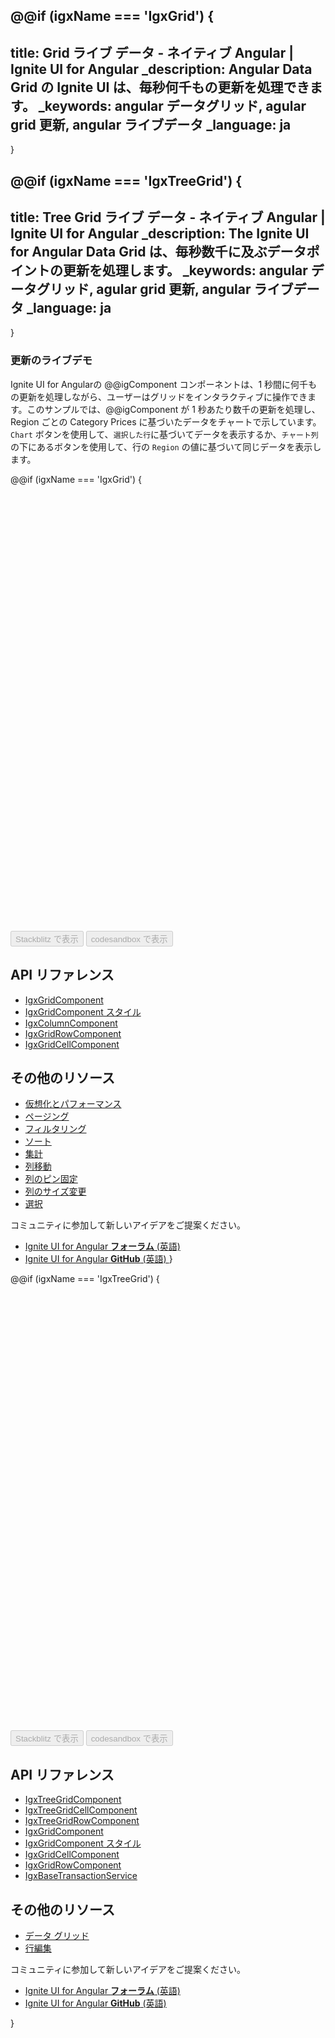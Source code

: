 
@@if (igxName === 'IgxGrid') {
---
title: Grid ライブ データ - ネイティブ Angular | Ignite UI for Angular
_description: Angular Data Grid の Ignite UI は、毎秒何千もの更新を処理できます。
_keywords: angular データグリッド, agular grid 更新, angular ライブデータ
_language: ja
---
}

@@if (igxName === 'IgxTreeGrid') {
---
title: Tree Grid ライブ データ - ネイティブ Angular | Ignite UI for Angular
_description: The Ignite UI for Angular Data Grid は、毎秒数千に及ぶデータポイントの更新を処理します。
_keywords: angular データグリッド, agular grid 更新, angular ライブデータ
_language: ja
---
}

### 更新のライブデモ

Ignite UI for Angularの @@igComponent コンポーネントは、1 秒間に何千もの更新を処理しながら、ユーザーはグリッドをインタラクティブに操作できます。このサンプルでは、​​@@igComponent が 1 秒あたり数千の更新を処理し、Region ごとの Category Prices に基づいたデータをチャートで示しています。`Chart` ボタンを使用して、`選択した行`に基づいてデータを表示するか、`チャート列`の下にあるボタンを使用して、行の `Region` の値に基づいて同じデータを表示します。

@@if (igxName === 'IgxGrid') {
<div class="sample-container loading" style="height:700px">
    <iframe id="grid-sample-finjs-iframe" data-src='{environment:lobDemosBaseUrl}/finjs-sample' width="100%" height="100%" seamless frameborder="0" class="lazyload"></iframe>
</div>
<div>
<button data-localize="stackblitz" disabled class="stackblitz-btn" data-iframe-id="grid-sample-finjs-iframe" data-demos-base-url="{environment:demosBaseUrl}">Stackblitz で表示</button>
<button data-localize="codesandbox" disabled class="codesandbox-btn" data-iframe-id="grid-sample-finjs-iframe" data-demos-base-url="{environment:demosBaseUrl}">codesandbox で表示</button>
</div>

## API リファレンス
* [IgxGridComponent]({environment:angularApiUrl}/classes/igxgridcomponent.html)
* [IgxGridComponent スタイル]({environment:sassApiUrl}/#function-igx-grid-theme)
* [IgxColumnComponent]({environment:angularApiUrl}/classes/igxcolumncomponent.html)
* [IgxGridRowComponent]({environment:angularApiUrl}/classes/igxgridrowcomponent.html)
* [IgxGridCellComponent]({environment:angularApiUrl}/classes/igxgridcellcomponent.html)

## その他のリソース
<div class="divider--half"></div>

* [仮想化とパフォーマンス](virtualization.md)
* [ページング](paging.md)
* [フィルタリング](filtering.md)
* [ソート](sorting.md)
* [集計](summaries.md)
* [列移動](column_moving.md)
* [列のピン固定](column_pinning.md)
* [列のサイズ変更](column_resizing.md)
* [選択](selection.md)

<div class="divider--half"></div>
コミュニティに参加して新しいアイデアをご提案ください。

* [Ignite UI for Angular **フォーラム** (英語) ](https://www.infragistics.com/community/forums/f/ignite-ui-for-angular)
* [Ignite UI for Angular **GitHub** (英語) ](https://github.com/IgniteUI/igniteui-angular)
}

@@if (igxName === 'IgxTreeGrid') {
<div class="sample-container loading" style="height:700px">
    <iframe id="grid-sample-finjs-iframe" data-src='{environment:lobDemosBaseUrl}/treegrid-finjs-sample' width="100%" height="100%" seamless frameborder="0" class="lazyload"></iframe>
</div>
<div>
<button data-localize="stackblitz" disabled class="stackblitz-btn" data-iframe-id="grid-sample-finjs-iframe" data-demos-base-url="{environment:lobDemosBaseUrl}">Stackblitz で表示</button>
<button data-localize="codesandbox" disabled class="codesandbox-btn" data-iframe-id="grid-sample-finjs-iframe" data-demos-base-url="{environment:lobDemosBaseUrl}">codesandbox で表示</button>
</div>

## API リファレンス

<div class="divider--half"></div>

* [IgxTreeGridComponent]({environment:angularApiUrl}/classes/igxtreegridcomponent.html)
* [IgxTreeGridCellComponent]({environment:angularApiUrl}/classes/igxtreegridcellcomponent.html)
* [IgxTreeGridRowComponent]({environment:angularApiUrl}/classes/igxtreegridrowcomponent.html)
* [IgxGridComponent]({environment:angularApiUrl}/classes/igxgridcomponent.html)
* [IgxGridComponent スタイル]({environment:sassApiUrl}/#function-igx-grid-theme)
* [IgxGridCellComponent]({environment:angularApiUrl}/classes/igxgridcellcomponent.html)
* [IgxGridRowComponent]({environment:angularApiUrl}/classes/igxgridrowcomponent.html)
* [IgxBaseTransactionService]({environment:angularApiUrl}/classes/igxbasetransactionservice.html)


## その他のリソース

<div class="divider--half"></div>

* [データ グリッド](../grid/grid.md)
* [行編集](row_editing.md)

<div class="divider--half"></div>
コミュニティに参加して新しいアイデアをご提案ください。

* [Ignite UI for Angular **フォーラム** (英語) ](https://www.infragistics.com/community/forums/f/ignite-ui-for-angular)
* [Ignite UI for Angular **GitHub** (英語) ](https://github.com/IgniteUI/igniteui-angular)

}